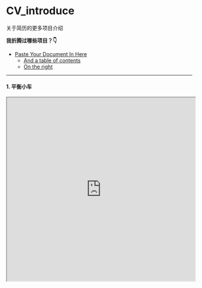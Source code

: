 # CV_introduce

关于简历的更多项目介绍

**我折腾过哪些项目？:point_down:**

- [Paste Your Document In Here](#paste-your-document-in-here)
  * [And a table of contents](#and-a-table-of-contents)
  * [On the right](#on-the-right)

---------------------------------

#### 1. 平衡小车

<iframe height=498 width=510 src="http://www.bilibili.com/video/av33811954">

#### 2. 四旋翼飞控



#### 3. 智能开关

#### 4. 电磁炮

